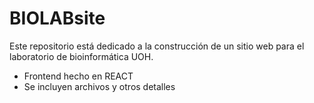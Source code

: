 # BIOLABsite
Este repositorio está dedicado a la construcción de un sitio web para el laboratorio de bioinformática UOH.
- Frontend hecho en REACT
- Se incluyen archivos y otros detalles
